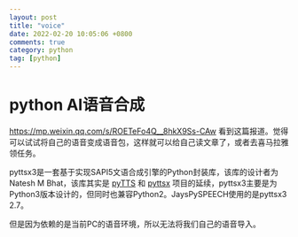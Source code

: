 ```yaml
---
layout: post
title: "voice"
date: 2022-02-20 10:05:06 +0800
comments: true
category: python
tag: [python]
---
```




#  python AI语音合成

https://mp.weixin.qq.com/s/ROETeFo4Q__8hkX9Ss-CAw 看到这篇报道。觉得可以试试将自己的语音变成语音包，这样就可以给自己读文章了，或者去喜马拉雅领任务。



pyttsx3是一套基于实现SAPI5文语合成引擎的Python封装库，该库的设计者为Natesh M Bhat，该库其实是 [pyTTS](https://pypi.org/project/pyTTS/) 和 [pyttsx](https://github.com/RapidWareTech/pyttsx) 项目的延续，pyttsx3主要是为Python3版本设计的，但同时也兼容Python2。JaysPySPEECH使用的是pyttsx3 2.7。



但是因为依赖的是当前PC的语音环境，所以无法将我们自己的语音导入。

